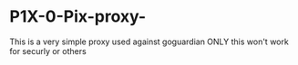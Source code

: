 # P1X-0-Pix-proxy-
This is a very simple proxy used against goguardian ONLY this won't work for securly or others 
